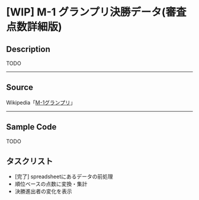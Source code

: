 # [WIP] M-1 グランプリ決勝データ(審査点数詳細版)

## Description
TODO

---
## Source
Wikipedia「[M-1グランプリ](https://ja.wikipedia.org/wiki/M-1%E3%82%B0%E3%83%A9%E3%83%B3%E3%83%97%E3%83%AA)」

---

## Sample Code

TODO

## タスクリスト

- [完了] spreadsheetにあるデータの前処理
- 順位ベースの点数に変換・集計
- 決勝進出者の変化を表示

